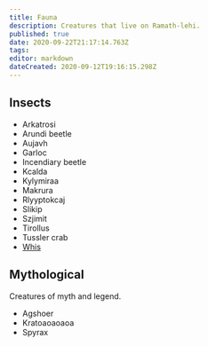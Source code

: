 ```yaml
---
title: Fauna
description: Creatures that live on Ramath-lehi.
published: true
date: 2020-09-22T21:17:14.763Z
tags: 
editor: markdown
dateCreated: 2020-09-12T19:16:15.298Z
---
```


## Insects

- Arkatrosi
- Arundi beetle
- Aujavh
- Garloc
- Incendiary beetle
- Kcalda
- Kylymiraa
- Makrura
- Rlyyptokcaj
- Slikip
- Szjimit
- Tirollus
- Tussler crab
- [Whis](/faunas/whis)

## Mythological

Creatures of myth and legend.

- Agshoer
- Kratoaoaoaoa
- Spyrax